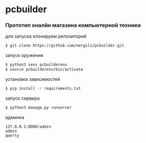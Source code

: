 # pcbuilder

### Прототип оналйн магазина компьютерной техники 

для запуска 
клонируем репозиторий 
```bash
$ git clone https://github.com/nergilz/pcbuilder.git
```

запуск оружения
```bash
$ python3 venv pcbuilderenv
$ source pcbuilderenv/bin/activate
```

установка зависимостей
```bash
$ pip install -r requirements.txt
```

запуск сервера
```bash
$ python3 manage.py runserver
```

админка
```
127.0.0.1:8000/admin
admin
qwerty
```